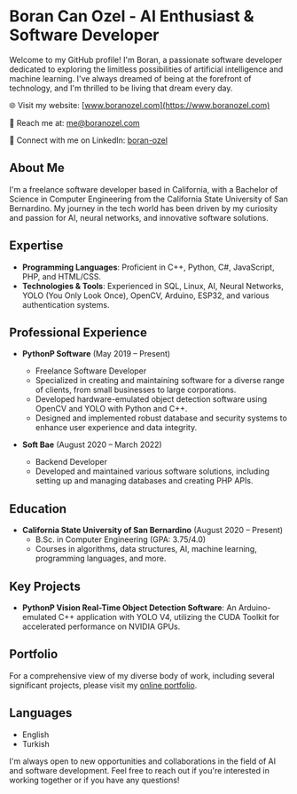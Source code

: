 # Boran Can Ozel - AI Enthusiast & Software Developer

Welcome to my GitHub profile! I'm Boran, a passionate software developer dedicated to exploring the limitless possibilities of artificial intelligence and machine learning. I've always dreamed of being at the forefront of technology, and I'm thrilled to be living that dream every day.

🌐 Visit my website: [www.boranozel.com](https://www.boranozel.com)

📧 Reach me at: me@boranozel.com

🔗 Connect with me on LinkedIn: [boran-ozel](https://www.linkedin.com/in/boran-ozel)

## About Me
I'm a freelance software developer based in California, with a Bachelor of Science in Computer Engineering from the California State University of San Bernardino. My journey in the tech world has been driven by my curiosity and passion for AI, neural networks, and innovative software solutions.

## Expertise
- **Programming Languages**: Proficient in C++, Python, C#, JavaScript, PHP, and HTML/CSS.
- **Technologies & Tools**: Experienced in SQL, Linux, AI, Neural Networks, YOLO (You Only Look Once), OpenCV, Arduino, ESP32, and various authentication systems.

## Professional Experience
- **PythonP Software** (May 2019 – Present)
  - Freelance Software Developer
  - Specialized in creating and maintaining software for a diverse range of clients, from small businesses to large corporations.
  - Developed hardware-emulated object detection software using OpenCV and YOLO with Python and C++.
  - Designed and implemented robust database and security systems to enhance user experience and data integrity.

- **Soft Bae** (August 2020 – March 2022)
  - Backend Developer
  - Developed and maintained various software solutions, including setting up and managing databases and creating PHP APIs.

## Education
- **California State University of San Bernardino** (August 2020 – Present)
  - B.Sc. in Computer Engineering (GPA: 3.75/4.0)
  - Courses in algorithms, data structures, AI, machine learning, programming languages, and more.

## Key Projects
- **PythonP Vision Real-Time Object Detection Software**: An Arduino-emulated C++ application with YOLO V4, utilizing the CUDA Toolkit for accelerated performance on NVIDIA GPUs.

## Portfolio
For a comprehensive view of my diverse body of work, including several significant projects, please visit my [online portfolio](https://boranozel.com/works.html).

## Languages
- English
- Turkish

I'm always open to new opportunities and collaborations in the field of AI and software development. Feel free to reach out if you're interested in working together or if you have any questions!
